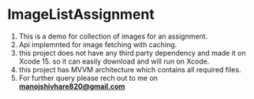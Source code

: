 # ImageListAssignment
1. This is a demo for collection of images for an assignment.
2. Api implemnted for image fetching with caching.
3. this project does not have any third party dependency and made it on Xcode 15. so it can easily download and will run on Xcode.
4. this project has MVVM architecture which contains all required files.
5. For further query please rech out to me on **manojshivhare820@gmail.com**  

